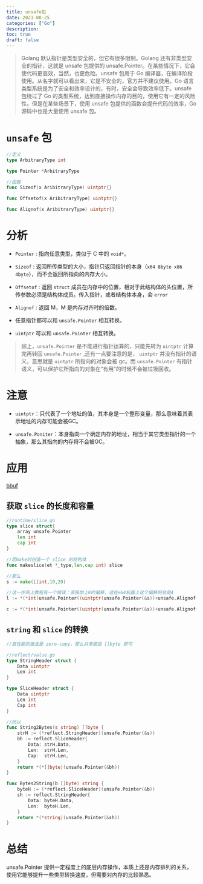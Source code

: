 ```yaml
---
title: unsafe包
date: 2021-08-25
categories: ["Go"]
description: 
toc: true
draft: false
---
```


> Golang 默认指针是类型安全的，但它有很多限制。Golang 还有非类型安全的指针，这就是 unsafe 包提供的 unsafe.Pointer。在某些情况下，它会使代码更高效，当然，也更危险。unsafe 包用于 Go 编译器，在编译阶段使用。从名字就可以看出来，它是不安全的，官方并不建议使用。Go 语言类型系统是为了安全和效率设计的，有时，安全会导致效率低下。unsafe 包绕过了 Go 的类型系统，达到直接操作内存的目的，使用它有一定的风险性。但是在某些场景下，使用 unsafe 包提供的函数会提升代码的效率，Go 源码中也是大量使用 unsafe 包。

# `unsafe` 包

```go
//定义
type ArbitraryType int

type Pointer *ArbitraryType 

//函数
func Sizeof(x AribitraryType) uintptr{}

func Offsetof(x AribitraryType) uintptr{}

func Alignof(x AribitraryType) uintptr{}
```

# 分析

+ `Pointer` : 指向任意类型，类似于 C 中的 `void*`。

+ `Sizeof` : 返回所传类型的大小，指针只返回指针的本身（`x64 8byte x86 4byte`），而不会返回所指向的内存大小。

+ `Offsetof` : 返回 `struct` 成员在内存中的位置，相对于此结构体的头位置，所传参数必须是结构体成员。传入指针，或者结构体本身，会 `error`

+ `Alignof` : 返回 M，M 是内存对齐时的倍数。

+ 任意指针都可以和 `unsafe.Pointer` 相互转换。

+ `uintptr` 可以和 `unsafe.Pointer` 相互转换。

> 综上，`unsafe.Pointer` 是不能进行指针运算的，只能先转为 `uintptr` 计算完再转回 `unsafe.Pointer` ,还有一点要注意的是，
`uintptr` 并没有指针的语义，意思就是 `uintptr` 所指向的对象会被 gc。而 `unsafe.Pointer` 有指针语义，可以保护它所指向的对象在“有用”的时候不会被垃圾回收。

# 注意

+ `uintptr`：只代表了一个地址的值，其本身是一个整形变量，那么意味着其表示地址的内存可能会被GC。

+ `unsafe.Poniter`：本身指向一个确定内存的地址，相当于其它类型指针的一个抽象，那么其指向的内存将不会被GC。

# 应用

[bbuf](/post/sknt/bbuf)
 

## 获取 `slice` 的长度和容量

```go
//runtime/slice.go
type slice struct{
    array unsafe.Pointer
    len int
    cap int
}

//而make时创造一个 slice 的结构体
func makeslice(et *_type,len,cap int) slice

//那么
s := make([]int,10,20)

//这一步网上教程有一个错误：直接加上8的偏移，这在x64机器上这个偏移将会是4
l := *(*int(unsafe.Pointer((uintptr(unsafe.Pointer(&s))+unsafe.Alignof(s)))))

c := *(*int(unsafe.Pointer((uintptr(unsafe.Pointer(&s))+unsafe.Alignof(s)*2))))
```

## `string` 和 `slice` 的转换

```go
//高性能的做法是 zero-copy，那么共享底层 []byte 即可

//reflect/value.go
type StringHeader struct {
    Data uintptr
    Len int
}

type SliceHeader struct {
    Data uintptr
    Len int
    Cap int
}

//所以
func String2Bytes(s string) []byte {
	strH := (*reflect.StringHeader)(unsafe.Pointer(&s))
	bh := reflect.SliceHeader{
		Data: strH.Data,
		Len:  strH.Len,
		Cap:  strH.Len,
	}
	return *(*[]byte)(unsafe.Pointer(&bh))
}

func Bytes2String(b []byte) string {
	byteH := (*reflect.SliceHeader)(unsafe.Pointer(&b))
	sh := reflect.StringHeader{
		Data: byteH.Data,
		Len:  byteH.Len,
	}
	return *(*string)(unsafe.Pointer(&sh))
}
```


# 总结

unsafe.Pointer 提供一定程度上的底层内存操作，本质上还是内存排列的关系，使用它能够提升一些类型转换速度，但需要对内存的比较熟悉。
